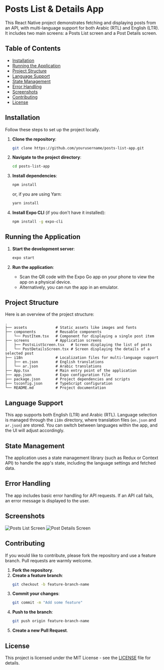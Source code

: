 # Posts List & Details App

This React Native project demonstrates fetching and displaying posts from an API, with multi-language support for both Arabic (RTL) and English (LTR). It includes two main screens: a Posts List screen and a Post Details screen.

## Table of Contents

- [Installation](#installation)
- [Running the Application](#running-the-application)
- [Project Structure](#project-structure)
- [Language Support](#language-support)
- [State Management](#state-management)
- [Error Handling](#error-handling)
- [Screenshots](#screenshots)
- [Contributing](#contributing)
- [License](#license)

## Installation

Follow these steps to set up the project locally.

1. **Clone the repository**:

   ```bash
   git clone https://github.com/yourusername/posts-list-app.git
   ```

2. **Navigate to the project directory**:

   ```bash
   cd posts-list-app
   ```

3. **Install dependencies**:

   ```bash
   npm install
   ```

   or, if you are using Yarn:

   ```bash
   yarn install
   ```

4. **Install Expo CLI** (if you don't have it installed):
   ```bash
   npm install -g expo-cli
   ```

## Running the Application

1. **Start the development server**:

   ```bash
   expo start
   ```

2. **Run the application**:
   - Scan the QR code with the Expo Go app on your phone to view the app on a physical device.
   - Alternatively, you can run the app in an emulator.

## Project Structure

Here is an overview of the project structure:

```plaintext
.
├── assets             # Static assets like images and fonts
├── components         # Reusable components
│   └── PostItem.tsx   # Component for displaying a single post item
├── screens            # Application screens
│   ├── PostsListScreen.tsx   # Screen displaying the list of posts
│   └── PostDetailsScreen.tsx # Screen displaying the details of a selected post
├── i18n               # Localization files for multi-language support
│   ├── en.json        # English translations
│   └── ar.json        # Arabic translations
├── App.tsx            # Main entry point of the application
├── app.json           # Expo configuration file
├── package.json       # Project dependencies and scripts
├── tsconfig.json      # TypeScript configuration
└── README.md          # Project documentation
```

## Language Support

This app supports both English (LTR) and Arabic (RTL). Language selection is managed through the `i18n` directory, where translation files (`en.json` and `ar.json`) are stored. You can switch between languages within the app, and the UI will adjust accordingly.

## State Management

The application uses a state management library (such as Redux or Context API) to handle the app's state, including the language settings and fetched data.

## Error Handling

The app includes basic error handling for API requests. If an API call fails, an error message is displayed to the user.

## Screenshots

![Posts List Screen](assets/images/2.png)
![Post Details Screen](assets/images/1.png)

## Contributing

If you would like to contribute, please fork the repository and use a feature branch. Pull requests are warmly welcome.

1. **Fork the repository**.
2. **Create a feature branch**:
   ```bash
   git checkout -b feature-branch-name
   ```
3. **Commit your changes**:
   ```bash
   git commit -m "Add some feature"
   ```
4. **Push to the branch**:
   ```bash
   git push origin feature-branch-name
   ```
5. **Create a new Pull Request**.

## License

This project is licensed under the MIT License - see the [LICENSE](LICENSE) file for details.
